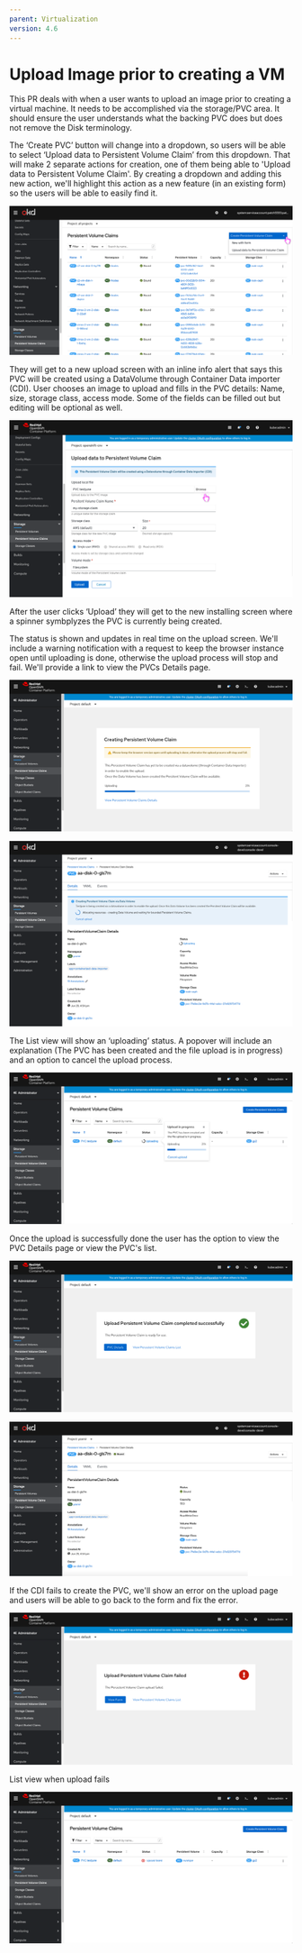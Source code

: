 ```yaml
---
parent: Virtualization
version: 4.6
---
```

# Upload Image prior to creating a VM

This PR deals with when a user wants to upload an image prior to creating a virtual machine.
It needs to be accomplished via the storage/PVC area.
It should ensure the user understands what the backing PVC does but does not remove the Disk terminology.

The ‘Create PVC’ button will change into a dropdown, so users will be able to select ‘Upload data to Persistent Volume Claim’ from this dropdown.
That will make 2 separate actions for creation, one of them being able to 'Upload data to Persistent Volume Claim'.
By creating a dropdown and adding this new action, we'll highlight this action as a new feature (in an existing form) so the users will be able to easily find it.

![PVC list with drop down button](img/PVC-dropdown.png)

They will get to a new upload screen with an inline info alert that says this PVC will be created using a DataVolume through Container Data importer (CDI).
User chooses an image to upload and fills in the PVC details: Name, size, storage class, access mode. Some of the fields can be filled out but editing will be optional as well.

![browse to upload](img/Upload-data-to-pvc-1.png)

After the user clicks ‘Upload’ they will get to the new installing screen where a spinner symbplyzes the PVC is currently being created.

The status is shown and updates in real time on the upload screen.
We'll include a warning notification with a request to keep the browser instance open until uploading is done, otherwise the upload process will stop and fail. We'll provide a link to view the PVCs Details page.

![In between states and upload in progress explanation](img/in-between-state2.png)

![PVC details page](img/Details-page-in-uploading.png)

The List view will show an ‘uploading’ status. A popover will include an explanation (The PVC has been created and the file upload is in progress) and an option to cancel the upload process.

![List view with popover](img/PVC-ListViewW_popover.png)

Once the upload is successfully done the user has the option to view the PVC Details page or view the PVC's list.

![PVC upload successfully done](img/Upload-success.png)

![PVC Details page](img/pvc-details-page.png)

If the CDI fails to create the PVC, we'll show an error on the upload page and users will be able to go back to the form and fix the error.

![PVC upload error](img/Upload-error.png)

List view when upload fails

![List view when upload failed](img/List-error.png)
